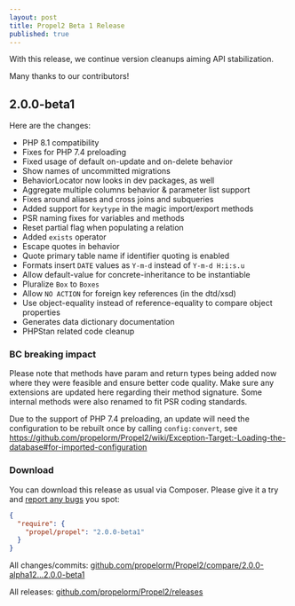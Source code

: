 ```yaml
---
layout: post
title: Propel2 Beta 1 Release
published: true
---
```


With this release, we continue version cleanups aiming API stabilization.

Many thanks to our contributors!

## 2.0.0-beta1

Here are the changes:

- PHP 8.1 compatibility
- Fixes for PHP 7.4 preloading
- Fixed usage of default on-update and on-delete behavior
- Show names of uncommitted migrations
- BehaviorLocator now looks in dev packages, as well
- Aggregate multiple columns behavior & parameter list support
- Fixes around aliases and cross joins and subqueries
- Added support for `keytype` in the magic import/export methods
- PSR naming fixes for variables and methods
- Reset partial flag when populating a relation
- Added `exists` operator
- Escape quotes in behavior
- Quote primary table name if identifier quoting is enabled
- Formats insert `DATE` values as `Y-m-d` instead of `Y-m-d H:i:s.u`
- Allow default-value for concrete-inheritance to be instantiable
- Pluralize `Box` to `Boxes`
- Allow `NO ACTION` for foreign key references (in the dtd/xsd)
- Use object-equality instead of reference-equality to compare object properties
- Generates data dictionary documentation
- PHPStan related code cleanup


### BC breaking impact
Please note that methods have param and return types being added now where they were feasible and ensure better code quality.
Make sure any extensions are updated here regarding their method signature.
Some internal methods were also renamed to fit PSR coding standards.

Due to the support of PHP 7.4 preloading, an update will need the configuration to be rebuilt once by calling `config:convert`, see https://github.com/propelorm/Propel2/wiki/Exception-Target:-Loading-the-database#for-imported-configuration

### Download

You can download this release as usual via Composer. 
Please give it a try and [report any bugs](https://github.com/propelorm/Propel2/issues/new)
you spot:

```json
{
  "require": {
    "propel/propel": "2.0.0-beta1"
  }
}
```

All changes/commits: [github.com/propelorm/Propel2/compare/2.0.0-alpha12...2.0.0-beta1](https://github.com/propelorm/Propel2/compare/2.0.0-beta1...2.0.0-beta2)

All releases: [github.com/propelorm/Propel2/releases](https://github.com/propelorm/Propel2/releases)
